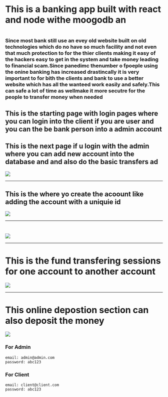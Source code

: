 <h1 style ="fontsize:30"><b>This is a banking app built with react and node withe moogodb an</b><h1>
  <h3>Since most bank still use an evey old website built on old technologies which do no have so much facility and not even that much protection to for the thier clients making it easy of the hackers easy to get in the system and take money leading to financial scam.Since panedimc thenumber o fpoeple using the onine banking has increased drastincally it is very important to for bith the clients and bank to use a better website which has all the wanteed work easily and safely.This can safe a lot of time as wellmake it more secutre for the people to transfer money when needed
  </h3>
  <h2>This is the starting page with login pages where  you  can login into the client if you are user and you can the be bank person into a admin account  </h2>
    <h2>This is the next page if u login with the admin  where you can add new account into the database and and also do the basic transfers ad </h2>
  <img src ="https://github.com/VishalVR-21/bankapp/blob/main/Screenshot_2022-07-01_16-47-17.png">
  <hr>
    <h2>This is the where yo create the acoount like adding the account with a uniquie id </h2>
  <img src ="https://github.com/VishalVR-21/bankapp/blob/main/Screenshot_2022-07-01_16-33-22.png">
  <hr>
  <h1></h1>
  <img src ="https://github.com/VishalVR-21/bankapp/blob/main/Screenshot_2022-07-01_16-33-08.png">
  <hr>
  <h1>This is the fund transfering sessions for one account to another account</h1>
  <img src ="https://github.com/VishalVR-21/bankapp/blob/main/Screenshot_2022-07-01_16-33-34.png">
  <hr>
  <h1>This online depostion section can also deposit the money</h1>
  <img src ="https://github.com/VishalVR-21/bankapp/blob/main/Screenshot_2022-07-01_16-33-46.png">

 

### For Admin
```
email: admin@admin.com
password: abc123
```

### For Client
```
email: client@client.com
password: abc123
```


